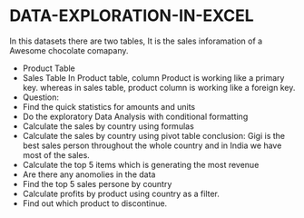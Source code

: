 # DATA-EXPLORATION-IN-EXCEL
In this datasets there are two tables, It is the sales inforamation of a Awesome chocolate comapany.
* Product Table
* Sales Table
In Product table, column Product is working like a primary key. whereas in sales table, product column is working like a foreign key.
* Question: 
* Find the quick statistics for amounts and units
* Do the exploratory Data Analysis with conditional formatting
* Calculate the sales by country using formulas
* Calculate the sales by country using pivot table
 conclusion: Gigi is the best sales person throughout the whole country and in India we have most of the sales.
* Calculate the top 5 items which is generating the  most revenue
* Are there any anomolies in the data
* Find the top 5 sales persone by country
* Calculate profits by product using country as a filter.
* Find out which product to discontinue.


